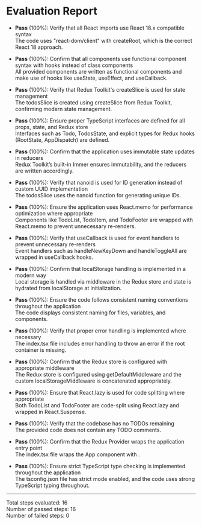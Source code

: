 # Evaluation Report

- **Pass** (100%): Verify that all React imports use React 18.x compatible syntax  
  The code uses "react-dom/client" with createRoot, which is the correct React 18 approach.

- **Pass** (100%): Confirm that all components use functional component syntax with hooks instead of class components  
  All provided components are written as functional components and make use of hooks like useState, useEffect, and useCallback.

- **Pass** (100%): Verify that Redux Toolkit's createSlice is used for state management  
  The todosSlice is created using createSlice from Redux Toolkit, confirming modern state management.

- **Pass** (100%): Ensure proper TypeScript interfaces are defined for all props, state, and Redux store  
  Interfaces such as Todo, TodosState, and explicit types for Redux hooks (RootState, AppDispatch) are defined.

- **Pass** (100%): Confirm that the application uses immutable state updates in reducers  
  Redux Toolkit’s built-in Immer ensures immutability, and the reducers are written accordingly.

- **Pass** (100%): Verify that nanoid is used for ID generation instead of custom UUID implementation  
  The todosSlice uses the nanoid function for generating unique IDs.

- **Pass** (100%): Ensure the application uses React.memo for performance optimization where appropriate  
  Components like TodoList, TodoItem, and TodoFooter are wrapped with React.memo to prevent unnecessary re-renders.

- **Pass** (100%): Verify that useCallback is used for event handlers to prevent unnecessary re-renders  
  Event handlers such as handleNewKeyDown and handleToggleAll are wrapped in useCallback hooks.

- **Pass** (100%): Confirm that localStorage handling is implemented in a modern way  
  Local storage is handled via middleware in the Redux store and state is hydrated from localStorage at initialization.

- **Pass** (100%): Ensure the code follows consistent naming conventions throughout the application  
  The code displays consistent naming for files, variables, and components.

- **Pass** (100%): Verify that proper error handling is implemented where necessary  
  The index.tsx file includes error handling to throw an error if the root container is missing.

- **Pass** (100%): Confirm that the Redux store is configured with appropriate middleware  
  The Redux store is configured using getDefaultMiddleware and the custom localStorageMiddleware is concatenated appropriately.

- **Pass** (100%): Ensure that React.lazy is used for code splitting where appropriate  
  Both TodoList and TodoFooter are code-split using React.lazy and wrapped in React.Suspense.

- **Pass** (100%): Verify that the codebase has no TODOs remaining  
  The provided code does not contain any TODO comments.

- **Pass** (100%): Confirm that the Redux Provider wraps the application entry point  
  The index.tsx file wraps the App component with <Provider store={store}>.

- **Pass** (100%): Ensure strict TypeScript type checking is implemented throughout the application  
  The tsconfig.json file has strict mode enabled, and the code uses strong TypeScript typing throughout.

---

Total steps evaluated: 16  
Number of passed steps: 16  
Number of failed steps: 0